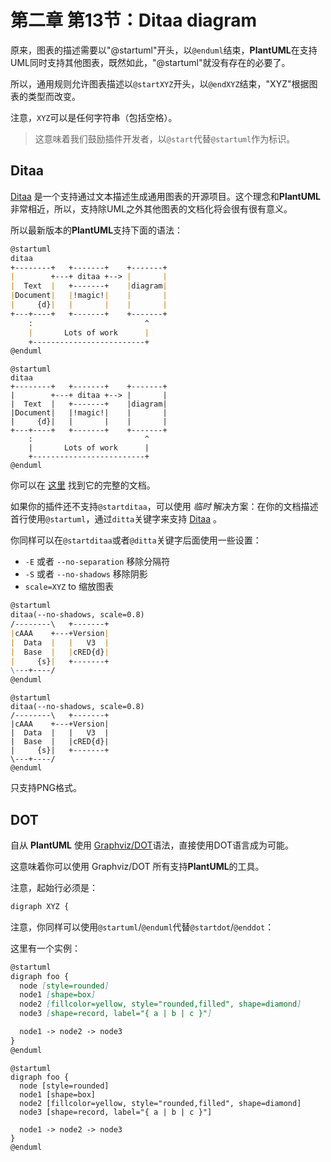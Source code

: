 # 第二章 第13节：Ditaa diagram

原来，图表的描述需要以"@startuml"开头，以`@enduml`结束，**PlantUML**在支持UML同时支持其他图表，既然如此，"@startuml"就没有存在的必要了。  

所以，通用规则允许图表描述以`@startXYZ`开头，以`@endXYZ`结束，"XYZ"根据图表的类型而改变。  

注意，`XYZ`可以是任何字符串（包括空格）。  

> 这意味着我们鼓励插件开发者，以`@start`代替`@startuml`作为标识。

## Ditaa

[Ditaa](http://ditaa.sourceforge.net/) 是一个支持通过文本描述生成通用图表的开源项目。这个理念和**PlantUML**非常相近，所以，支持除UML之外其他图表的文档化将会很有很有意义。  

所以最新版本的**PlantUML**支持下面的语法：  

```markdown
@startuml
ditaa
+--------+   +-------+    +-------+
|        +---+ ditaa +--> |       |
|  Text  |   +-------+    |diagram|
|Document|   |!magic!|    |       |
|     {d}|   |       |    |       |
+---+----+   +-------+    +-------+
    :                         ^
    |       Lots of work      |
    +-------------------------+
@enduml
```

```plantuml
@startuml
ditaa
+--------+   +-------+    +-------+
|        +---+ ditaa +--> |       |
|  Text  |   +-------+    |diagram|
|Document|   |!magic!|    |       |
|     {d}|   |       |    |       |
+---+----+   +-------+    +-------+
    :                         ^
    |       Lots of work      |
    +-------------------------+
@enduml
```

你可以在 [这里](http://ditaa.sourceforge.net/) 找到它的完整的文档。  

如果你的插件还不支持`@startditaa`，可以使用 *临时* 解决方案：在你的文档描述首行使用`@startuml`，通过`ditta`关键字来支持 [Ditaa](http://ditaa.sourceforge.net/) 。  

你同样可以在`@startditaa`或者`@ditta`关键字后面使用一些设置：  

- `-E` 或者 `--no-separation` 移除分隔符
- `-S` 或者 `--no-shadows` 移除阴影
- `scale=XYZ` to 缩放图表

```markdown
@startuml
ditaa(--no-shadows, scale=0.8)
/--------\   +-------+
|cAAA    +---+Version|
|  Data  |   |   V3  |
|  Base  |   |cRED{d}|
|     {s}|   +-------+
\---+----/
@enduml
```

```plantuml
@startuml
ditaa(--no-shadows, scale=0.8)
/--------\   +-------+
|cAAA    +---+Version|
|  Data  |   |   V3  |
|  Base  |   |cRED{d}|
|     {s}|   +-------+
\---+----/
@enduml
```

只支持PNG格式。

## DOT

自从 **PlantUML** 使用 [Graphviz/DOT](http://www.graphviz.org/Gallery.php)语法，直接使用DOT语言成为可能。  

这意味着你可以使用 Graphviz/DOT 所有支持**PlantUML**的工具。  

注意，起始行必须是：  

```markdown
digraph XYZ {
```

注意，你同样可以使用`@startuml`/`@enduml`代替`@startdot`/`@enddot`：  

这里有一个实例：

```markdown
@startuml
digraph foo {
  node [style=rounded]
  node1 [shape=box]
  node2 [fillcolor=yellow, style="rounded,filled", shape=diamond]
  node3 [shape=record, label="{ a | b | c }"]

  node1 -> node2 -> node3
}
@enduml
```

```plantuml
@startuml
digraph foo {
  node [style=rounded]
  node1 [shape=box]
  node2 [fillcolor=yellow, style="rounded,filled", shape=diamond]
  node3 [shape=record, label="{ a | b | c }"]

  node1 -> node2 -> node3
}
@enduml
```

